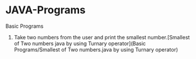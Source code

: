 # JAVA-Programs
Basic Programs
1. Take two numbers from the user and print the smallest number.[Smallest of Two numbers java by using Turnary operator](Basic Programs/Smallest of Two numbers.java by using Turnary operator)
